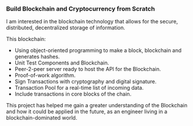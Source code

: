 ### Build Blockchain and Cryptocurrency from Scratch

I am interested in the blockchain technology that allows for the secure, distributed, decentralized storage of information.

This blockchain:
- Using object-oriented programming to make a block, blockchain and generates hashes.
- Unit Test Components and Blockchain.
- Peer-2-peer server ready to host the API for the Blockchain.
- Proof-of-work algorithm.
- Sign Transactions with cryptography and digital signature.
- Transaction Pool for a real-time list of incoming data.
- Include transactions in core blocks of the chain.

This project has helped me gain a greater understanding of the Blockchain and how it could be applied in the future, as an engineer living in a blockchain-dominated world.
